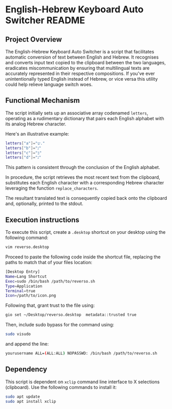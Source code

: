 # English-Hebrew Keyboard Auto Switcher README

## Project Overview
The English-Hebrew Keyboard Auto Switcher is a script that facilitates automatic conversion of text between English and Hebrew. It recognises and converts input text copied to the clipboard between the two languages, eradicates miscommunication by ensuring that multilingual texts are accurately represented in their respective compositions. If you've ever unintentionally typed English instead of Hebrew, or vice versa this utility could help relieve language switch woes. 

## Functional Mechanism
The script initially sets up an associative array codenamed `letters`, operating as a rudimentary dictionary that pairs each English alphabet with its analog Hebrew character.

Here's an illustrative example:
```bash
letters["a"]="ש."
letters["b"]="נ"
letters["c"]="ב"
letters["d"]="ג"
```
This pattern is consistent through the conclusion of the English alphabet.

In procedure, the script retrieves the most recent text from the clipboard, substitutes each English character with a corresponding Hebrew character leveraging the function `replace_characters`.

The resultant translated text is consequently copied back onto the clipboard and, optionally, printed to the stdout.

## Execution instructions
To execute this script, create a `.desktop` shortcut on your desktop using the following command:

```bash
vim reverso.desktop
```

Proceed to paste the following code inside the shortcut file, replacing the paths to match that of your files location:

```bash
[Desktop Entry]
Name=Lang Shortcut
Exec=sudo /bin/bash /path/to/reverso.sh
Type=Application
Terminal=true
Icon=/path/to/icon.png
```

Following that, grant trust to the file using:

```bash
gio set ~/Desktop/reverso.desktop  metadata::trusted true
```

Then, include sudo bypass for the command using:

```bash
sudo visudo
```

and append the line:

```bash
yourusername ALL=(ALL:ALL) NOPASSWD: /bin/bash /path/to/reverso.sh
```

## Dependency
This script is dependent on `xclip` command line interface to X selections (clipboard). Use the following commands to install it:

```bash
sudo apt update 
sudo apt install xclip
```
